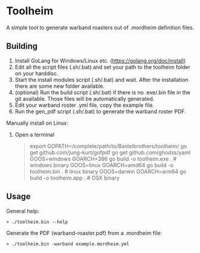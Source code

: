 # Toolheim

A simple tool to generate warband roasters out of .mordheim definition
files.

## Building
1. Install GoLang for Windows/Linux etc. (https://golang.org/doc/install)
2. Edit all the script files (.sh/.bat) and set your path to the toolheim folder on your harddisc.
3. Start the install modules script (.sh/.bat) and wait. After the installation there are some new folder available.
4. (optional) Run the build script (.sh/.bat) if there is no .exe/.bin file in the git available. Those files will be automatically generated.
5. Edit your warband roster .yml file, copy the example file.
6. Run the gen_pdf script (.sh/.bat) to generate the warband roster PDF.

Manually install on Linux:
1. Open a terminal
    > export GOPATH=/complete/path/to/Bastelbrothers/toolheim/
    > go get github.com/jung-kurt/gofpdf
    > go get github.com/ghodss/yaml
    > GOOS=windows GOARCH=386 go build -o toolheim.exe . # windows binary
    > GOOS=linux GOARCH=amd64 go build -o toolheim.bin . # linux binary
    > GOOS=darwin GOARCH=arm64 go build -o toolheim.app . # OSX binary

## Usage

General help:

    > ./toolheim.bin --help

Generate the PDF (warband-roaster.pdf) from a .mordheim file:

    > ./toolheim.bin -warband example.mordheim.yml
